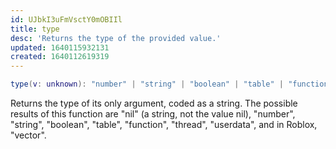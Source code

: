 ```yaml
---
id: UJbkI3uFmVsctY0mOBIIl
title: type
desc: 'Returns the type of the provided value.'
updated: 1640115932131
created: 1640112619319
---
```

```Lua
type(v: unknown): "number" | "string" | "boolean" | "table" | "function" | "thread" | "userdata" | "vector"
```
Returns the type of its only argument, coded as a string. The possible results of this function are "nil" (a string, not the value nil), "number", "string", "boolean", "table", "function", "thread", "userdata", and in Roblox, "vector".